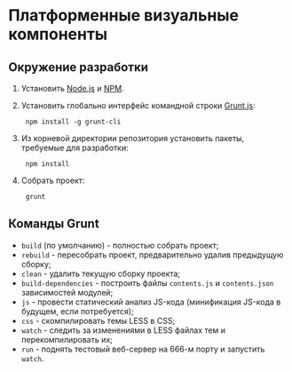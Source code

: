 # Платформенные визуальные компоненты

## Окружение разработки

1. Установить [Node.js](http://nodejs.org/) и [NPM](http://npmjs.com).

2. Установить глобально интерфейс командной строки [Grunt.js](http://gruntjs.com):

        npm install -g grunt-cli

3. Из корневой директории репозитория установить пакеты, требуемые для разработки:

        npm install

4. Собрать проект:

        grunt

## Команды Grunt

- `build` (по умолчанию) - полностью собрать проект;
- `rebuild` - пересобрать проект, предварительно удалив предыдущую сборку;
- `clean` - удалить текущую сборку проекта;
- `build-dependencies` - построить файлы `contents.js` и `contents.json` зависимостей модулей;
- `js` - провести статический анализ JS-кода (минификация JS-кода в будущем, если потребуется);
- `css` - скомпилировать темы LESS в CSS;
- `watch` - следить за изменениями в LESS файлах тем и перекомпилировать их;
- `run` - поднять тестовый веб-сервер на 666-м порту и запустить `watch`.
